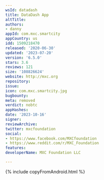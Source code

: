 ```yaml
---
wsId: datadash
title: DataDash App
altTitle: 
authors:
- danny
appId: com.mxc.smartcity
appCountry: us
idd: 1509218470
released: '2020-06-30'
updated: '2023-07-20'
version: '6.5.0'
stars: 3.6
reviews: 121
size: '108826624'
website: http://mxc.org
repository: 
issue: 
icon: com.mxc.smartcity.jpg
bugbounty: 
meta: removed
verdict: nobtc
appHashes: 
date: '2023-10-16'
signer: 
reviewArchive: 
twitter: mxcfoundation
social:
- https://www.facebook.com/MXCfoundation
- https://www.reddit.com/r/MXC_Foundation
features: 
developerName: MXC Foundation LLC

---
```


{% include copyFromAndroid.html %}
